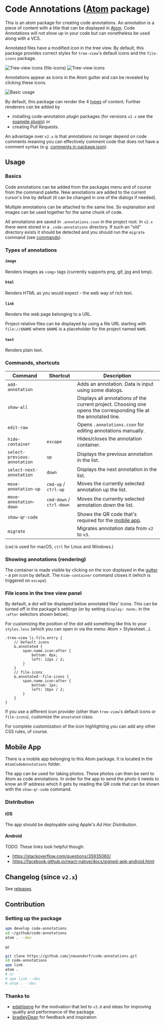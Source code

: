 # Code Annotations ([Atom](http://atom.io) package)

This is an atom package for creating code annotations.
An annotation is a piece of content with a title that can be displayed in [Atom](https://atom.io/).
Code Annotations will not show up in your code but can nonetheless be used along with a VCS.

Annotated files have a modified icon in the tree view.
By default, this package provides correct styles for `tree-view`'s default icons and the `file-icons` package.

![Tree-view icons (file-icons)](images/annotated-file-icon.png)
![Tree-view icons](images/annotated-file-icon2.png)

Annotations appear as icons in the Atom gutter and can be revealed by clicking these icons.

![Basic usage](images/basic-usage.gif)

By default, this package can render the 4 [types](#types) of content.
Further renderers can be added by

- installing code-annotation plugin packages (for versions `v2.x` see the [example plugin](https://github.com/jneuendorf/code-annotations-test)) or
- creating Pull Requests.

An advantage over `v2.x` is that annotations no longer depend on code comments meaning you can effectively comment code that does not have a comment syntax (e.g. [comments in package.json](https://github.com/npm/npm/issues/4482)).

## Usage

### Basics

Code annotations can be added from the packages menu and of course from the command palette.
New annotations are added to the current cursor's line by default (it can be changed in one of the dialogs if needed).

Multiple annotations can be attached to the same line. So explanation and images can be used together for the same chunk of code.

All annotations are saved in `.annotations.cson` in the project root.
In `v2.x` there were stored in a `.code-annotations` directory.
If such an "old" directory exists it should be detected and you should run the `migrate` command (see [commands](#commands)).


### <a name="types"></a>Types of annotations

#### `image`

Renders images as `<img>` tags (currently supports png, gif, jpg and bmp).

#### `html`

Renders HTML as you would expect - the web way of rich text.

#### `link`

Renders the web page belonging to a URL.

Project relative files can be displayed by using a file URL starting with `file://$NAME` where `$NAME` is a placeholder for the project named `NAME`.

#### `text`

Renders plain text.


### <a name="commands"></a>Commands, shortcuts

| Command | Shortcut | Description |
|---------|----------|-------------|
| `add-annotation` | | Adds an annotation. Data is input using some dialogs. |
| `show-all` | | Displays all annotations of the current project. Choosing one opens the corresponding file at the annotated line. |
| `edit-raw` | | Opens `.annotations.cson` for editing annotations manually. |
| `hide-container` | `escape` | Hides/closes the annotation container. |
| `select-previous-annotation` | `up` | Displays the previous annotation in the list. |
| `select-next-annotation` | `down` | Displays the next annotation in the list. |
| `move-annotation-up` | `cmd-up` / `ctrl-up` | Moves the currently selected annotation up the list. |
| `move-annotation-down` | `cmd-down` / `ctrl-down` | Moves the currently selected annotation down the list. |
| `show-qr-code` | | Shows the QR code that's required for the [mobile app](#app). |
| `migrate` | | Migrates annotation data from `v2` to `v3`. |

(`cmd` is used for macOS, `ctrl` for Linux and Windows.)


### Showing annotations (rendering)

The container is made visible by clicking on the icon displayed in the [gutter](https://atom.io/docs/api/latest/Gutter) - a pin icon by default.
The `hide-container` command closes it (which is triggered on `escape`).


### File icons in the tree view panel

By default, a dot will be displayed below annotated files' icons.
This can be turned off in the package's settings (or by setting `display: none;` in the `:after` selectors shown below).

For customizing the position of the dot add something like this to your `styles.less` (which you can open in via the menu: Atom > Stylesheet...).

```less
.tree-view li.file.entry {
    // Default icons
    &.annotated {
        span.name.icon:after {
            bottom: 0px;
            left: 12px / 2;
        }
    }
    // file-icons
    &.annotated--file-icons {
        span.name.icon:after {
            bottom: 1px;
            left: 16px / 2;
        }
    }
}
```

If you use a different icon provider (other than `tree-view`'s default icons or `file-icons`), customize the `annotated` class.

For complete customization of the icon highlighting you can add any other CSS rules, of course.


## <a name="commands"></a>Mobile App

There is a mobile app belonging to this Atom package.
It is located in the `AtomCodeAnnotations` folder.

The app can be used for taking photos.
These photos can then be sent to Atom as code annotations.
In order for the app to send the photo it needs to know an IP address which it gets by reading the QR code that can be shown with the `show-qr-code` command.

### Distribution

#### iOS

The app should be deployable using Apple's *Ad Hoc Distribution*.

#### Android

TODO. These links look helpful though:

- https://stackoverflow.com/questions/35935060/
- https://facebook.github.io/react-native/docs/signed-apk-android.html


## Changelog (since `v2.x`)

See [releases](https://github.com/jneuendorf/code-annotations/releases).


## Contribution

### Setting up the package

```bash
apm develop code-annotations
cd ~/github/code-annotations
atom . --dev
```

or

```bash
git clone https://github.com/jneuendorf/code-annotations.git
cd code-annotations
apm link
atom .
# or
# apm link --dev
# atom . --dev
```

### Thanks to

- [edahlseng](https://github.com/edahlseng)
  for the motivation that led to `v3.0` and ideas for improving quality and
  performance of the package.
- [bradleyDean](https://github.com/bradleyDean)
  for feedback and inspiration
